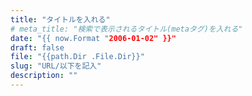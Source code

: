 ```yaml
---
title: "タイトルを入れる"
# meta_title: "検索で表示されるタイトル(metaタグ)を入れる"
date: "{{ now.Format "2006-01-02" }}"
draft: false
file: "{{path.Dir .File.Dir}}"
slug: "URL/以下を記入"
description: ""
---
```


